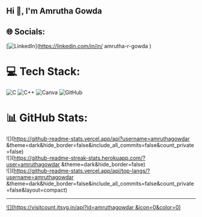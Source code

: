 ## Hi 👋, I'm Amrutha Gowda 


## 🌐 Socials:
[![LinkedIn](https://img.shields.io/badge/LinkedIn-%230077B5.svg?logo=linkedin&logoColor=white)](https://linkedin.com/in/in/ amrutha-r-gowda ) 

# 💻 Tech Stack:
![C](https://img.shields.io/badge/c-%2300599C.svg?style=for-the-badge&logo=c&logoColor=white) ![C++](https://img.shields.io/badge/c++-%2300599C.svg?style=for-the-badge&logo=c%2B%2B&logoColor=white) ![Canva](https://img.shields.io/badge/Canva-%2300C4CC.svg?style=for-the-badge&logo=Canva&logoColor=white) ![GitHub](https://img.shields.io/badge/github-%23121011.svg?style=for-the-badge&logo=github&logoColor=white)
# 📊 GitHub Stats:
![](https://github-readme-stats.vercel.app/api?username=amruthagowdar &theme=dark&hide_border=false&include_all_commits=false&count_private=false)<br/>
![](https://github-readme-streak-stats.herokuapp.com/?user=amruthagowdar &theme=dark&hide_border=false)<br/>
![](https://github-readme-stats.vercel.app/api/top-langs/?username=amruthagowdar &theme=dark&hide_border=false&include_all_commits=false&count_private=false&layout=compact)

---
[![](https://visitcount.itsvg.in/api?id=amruthagowdar &icon=0&color=0)](https://visitcount.itsvg.in)

<!-- Proudly created with GPRM ( https://gprm.itsvg.in ) -->
